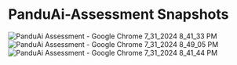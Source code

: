 # PanduAi-Assessment Snapshots
![PanduAi Assessment - Google Chrome 7_31_2024 8_41_33 PM](https://github.com/user-attachments/assets/5b9d389d-637f-4b5e-be41-88e487a783d5)
![PanduAi Assessment - Google Chrome 7_31_2024 8_49_05 PM](https://github.com/user-attachments/assets/3be3f967-1c3d-44c6-97b2-b7865a164e05)
![PanduAi Assessment - Google Chrome 7_31_2024 8_41_44 PM](https://github.com/user-attachments/assets/6a08849a-c741-4727-8824-bacea714fa71)
